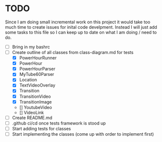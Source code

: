 # TODO

Since I am doing small incremental work on this project it would take too much time to create issues for inital code develpment. Instead I will just add some tasks to this file so I can keep up to date on what I am doing / need to do.

- [ ] Bring in my bashrc
- [ ] Create outline of all classes from class-diagram.md for tests
    - [x] PowerHourRunner
    - [x] PowerHour
    - [x] PowerHourParser
    - [x] MyTube60Parser
    - [x] Location
    - [x] TextVideoOverlay
    - [x] Transition
    - [x] TransitionVideo
    - [x] TransitionImage
    - [] YoutubeVideo
    - [] VideoLink
- [ ] Create README.md
- [ ] .github ci/cd once tests framework is stood up
- [ ] Start adding tests for classes
- [ ] Start implementing the classes (come up with order to implement first)
